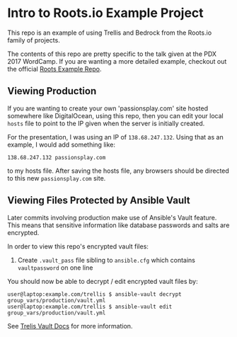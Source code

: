 # Intro to Roots.io Example Project

This repo is an example of using Trellis and Bedrock from the Roots.io family of projects.

The contents of this repo are pretty specific to the talk given at the PDX 2017 WordCamp. If you are wanting a more detailed example, checkout out the official [Roots Example Repo](https://github.com/roots/roots-example-project.com).

## Viewing Production

If you are wanting to create your own 'passionsplay.com' site hosted somewhere like DigitalOcean, using this repo, then you can edit your local `hosts` file to point to the IP given when the server is initially created.

For the presentation, I was using an IP of `138.68.247.132`. Using that as an example, I would add something like:

```
138.68.247.132 passionsplay.com
```

to my hosts file. After saving the hosts file, any browsers should be directed to this new `passionsplay.com` site.

## Viewing Files Protected by Ansible Vault

Later commits involving production make use of Ansible's Vault feature. This means that sensitive information like database passwords and salts are encrypted.

In order to view this repo's encrypted vault files:

1. Create `.vault_pass` file sibling to `ansible.cfg` which contains `vaultpassword` on one line

You should now be able to decrypt / edit encrypted vault files by:

```
user@laptop:example.com/trellis $ ansible-vault decrypt group_vars/production/vault.yml
user@laptop:example.com/trellis $ ansible-vault edit group_vars/production/vault.yml
```

See [Trelis Vault Docs](https://roots.io/trellis/docs/vault/) for more information.

